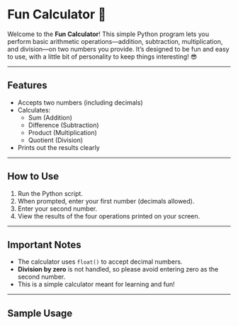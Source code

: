 # Fun Calculator 🎉

Welcome to the **Fun Calculator**! This simple Python program lets you perform basic arithmetic operations—addition, subtraction, multiplication, and division—on two numbers you provide. It’s designed to be fun and easy to use, with a little bit of personality to keep things interesting! 😎

---

## Features

- Accepts two numbers (including decimals)
- Calculates:
  - Sum (Addition)
  - Difference (Subtraction)
  - Product (Multiplication)
  - Quotient (Division)
- Prints out the results clearly

---

## How to Use

1. Run the Python script.
2. When prompted, enter your first number (decimals allowed).
3. Enter your second number.
4. View the results of the four operations printed on your screen.

---

## Important Notes

- The calculator uses `float()` to accept decimal numbers.
- **Division by zero** is not handled, so please avoid entering zero as the second number.
- This is a simple calculator meant for learning and fun!

---

## Sample Usage

